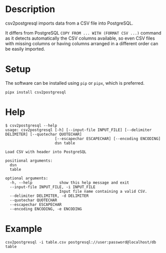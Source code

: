 # Description

csv2postgresql imports data from a CSV file into PostgreSQL.

It differs from PostgreSQL `COPY FROM ... WITH (FORMAT CSV ...)` command as it
detects automatically the CSV columns available, so even CSV files with missing
columns or having columns arranged in a different order can be easily imported.

# Setup

The software can be installed using `pip` or `pipx`, which is preferred.

```
pipx install csv2postgresql
```

# Help

```
$ csv2postgresql --help
usage: csv2postgresql [-h] [--input-file INPUT_FILE] [--delimiter DELIMITER] [--quotechar QUOTECHAR]
                      [--escapechar ESCAPECHAR] [--encoding ENCODING]
                      dsn table

Load CSV with header into PostgreSQL

positional arguments:
  dsn
  table

optional arguments:
  -h, --help            show this help message and exit
  --input-file INPUT_FILE, -i INPUT_FILE
                        Input file name containing a valid CSV.
  --delimiter DELIMITER, -d DELIMITER
  --quotechar QUOTECHAR
  --escapechar ESCAPECHAR
  --encoding ENCODING, -e ENCODING
```

# Example

```
csv2postgresql -i table.csv postgresql://user:password@localhost/db table
```